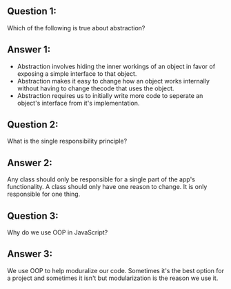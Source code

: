 ## Question 1:

Which of the following is true about abstraction?

## Answer 1:

- Abstraction involves hiding the inner workings of an object in favor of exposing a simple interface to that object.
- Abstraction makes it easy to change how an object works internally without having to change thecode that uses the object.
- Abstraction requires us to initially write more code to seperate an object's interface from it's implementation.

## Question 2:

What is the single responsibility principle?

## Answer 2:

Any class should only be responsible for a single part of the app's functionality. A class should only have one reason to change. It is only responsible for one thing.

## Question 3:

Why do we use OOP in JavaScript?

## Answer 3:

We use OOP to help moduralize our code. Sometimes it's the best option for a project and sometimes it isn't but modularization is the reason we use it.
